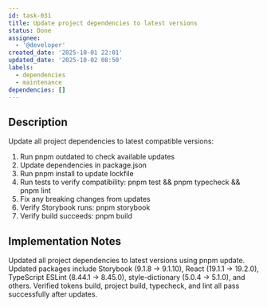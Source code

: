 ```yaml
---
id: task-031
title: Update project dependencies to latest versions
status: Done
assignee:
  - '@developer'
created_date: '2025-10-01 22:01'
updated_date: '2025-10-02 08:50'
labels:
  - dependencies
  - maintenance
dependencies: []
---
```


## Description

Update all project dependencies to latest compatible versions:
1. Run pnpm outdated to check available updates
2. Update dependencies in package.json
3. Run pnpm install to update lockfile
4. Run tests to verify compatibility: pnpm test && pnpm typecheck && pnpm lint
5. Fix any breaking changes from updates
6. Verify Storybook runs: pnpm storybook
7. Verify build succeeds: pnpm build

## Implementation Notes

Updated all project dependencies to latest versions using pnpm update. Updated packages include Storybook (9.1.8 → 9.1.10), React (19.1.1 → 19.2.0), TypeScript ESLint (8.44.1 → 8.45.0), style-dictionary (5.0.4 → 5.1.0), and others. Verified tokens build, project build, typecheck, and lint all pass successfully after updates.

